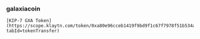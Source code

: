 ### galaxiacoin
```
[KIP-7 GXA Token](https://scope.klaytn.com/token/0xa80e96cceb1419f9bd9f1c67f7978f51b534a11b?tabId=tokenTransfer)
```
